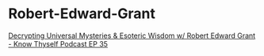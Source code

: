 # Robert-Edward-Grant
[Decrypting Universal Mysteries &amp; Esoteric Wisdom w/ Robert Edward Grant - Know Thyself Podcast EP 35](https://youtu.be/Ayc3BXG-p9w)
